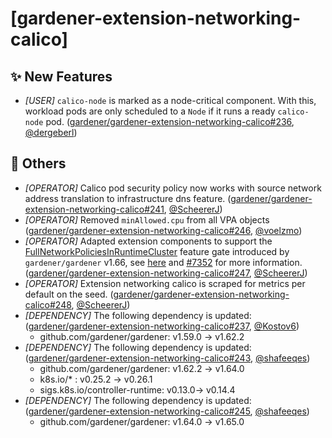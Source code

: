 # [gardener-extension-networking-calico]
## ✨ New Features
* *[USER]* `calico-node` is marked as a node-critical component. With this, workload pods are only scheduled to a `Node` if it runs a ready `calico-node` pod. ([gardener/gardener-extension-networking-calico#236](https://github.com/gardener/gardener-extension-networking-calico/pull/236), [@dergeberl](https://github.com/dergeberl))
## 🏃 Others
* *[OPERATOR]* Calico pod security policy now works with source network address translation to infrastructure dns feature. ([gardener/gardener-extension-networking-calico#241](https://github.com/gardener/gardener-extension-networking-calico/pull/241), [@ScheererJ](https://github.com/ScheererJ))
* *[OPERATOR]* Removed `minAllowed.cpu` from all VPA objects ([gardener/gardener-extension-networking-calico#246](https://github.com/gardener/gardener-extension-networking-calico/pull/246), [@voelzmo](https://github.com/voelzmo))
* *[OPERATOR]* Adapted extension components to support the [FullNetworkPoliciesInRuntimeCluster](https://github.com/gardener/gardener/blob/master/docs/deployment/feature_gates.md#list-of-feature-gates) feature gate introduced by `gardener/gardener` v1.66, see [here](https://github.com/gardener/gardener/blob/master/docs/concepts/resource-manager.md#networkpolicy-controller) and [#7352](https://github.com/gardener/gardener/pull/7589) for more information. ([gardener/gardener-extension-networking-calico#247](https://github.com/gardener/gardener-extension-networking-calico/pull/247), [@ScheererJ](https://github.com/ScheererJ))
* *[OPERATOR]* Extension networking calico is scraped for metrics per default on the seed. ([gardener/gardener-extension-networking-calico#248](https://github.com/gardener/gardener-extension-networking-calico/pull/248), [@ScheererJ](https://github.com/ScheererJ))
* *[DEPENDENCY]* The following dependency is updated: ([gardener/gardener-extension-networking-calico#237](https://github.com/gardener/gardener-extension-networking-calico/pull/237), [@Kostov6](https://github.com/Kostov6))
  * github.com/gardener/gardener: v1.59.0 -> v1.62.2
* *[DEPENDENCY]* The following dependency is updated: ([gardener/gardener-extension-networking-calico#243](https://github.com/gardener/gardener-extension-networking-calico/pull/243), [@shafeeqes](https://github.com/shafeeqes))
  * github.com/gardener/gardener: v1.62.2 -> v1.64.0
  * k8s.io/* : v0.25.2 -> v0.26.1
  * sigs.k8s.io/controller-runtime: v0.13.0-> v0.14.4
* *[DEPENDENCY]* The following dependency is updated: ([gardener/gardener-extension-networking-calico#245](https://github.com/gardener/gardener-extension-networking-calico/pull/245), [@shafeeqes](https://github.com/shafeeqes))
  * github.com/gardener/gardener: v1.64.0 -> v1.65.0